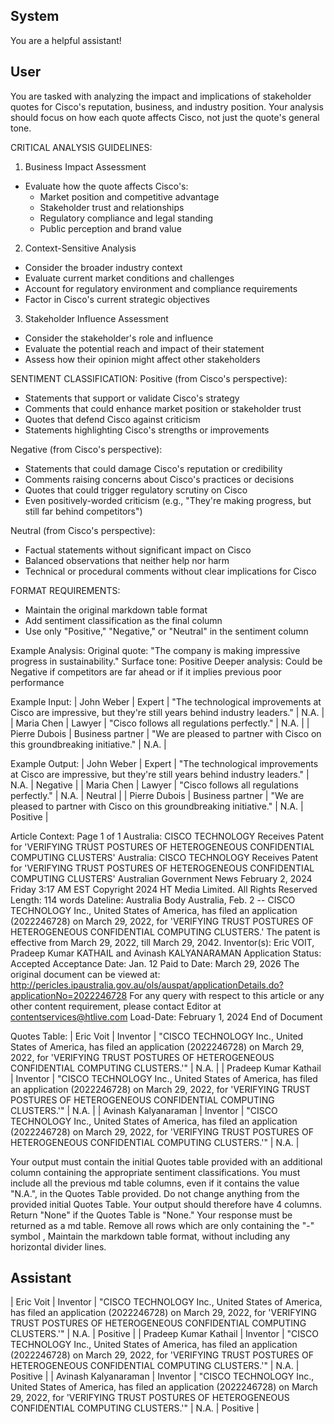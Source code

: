 ## System

You are a helpful assistant!

## User


You are tasked with analyzing the impact and implications of stakeholder quotes for Cisco's reputation, business, and industry position. Your analysis should focus on how each quote affects Cisco, not just the quote's general tone.

CRITICAL ANALYSIS GUIDELINES:
1. Business Impact Assessment
- Evaluate how the quote affects Cisco's:
  * Market position and competitive advantage
  * Stakeholder trust and relationships
  * Regulatory compliance and legal standing
  * Public perception and brand value

2. Context-Sensitive Analysis
- Consider the broader industry context
- Evaluate current market conditions and challenges
- Account for regulatory environment and compliance requirements
- Factor in Cisco's current strategic objectives

3. Stakeholder Influence Assessment
- Consider the stakeholder's role and influence
- Evaluate the potential reach and impact of their statement
- Assess how their opinion might affect other stakeholders

SENTIMENT CLASSIFICATION:
Positive (from Cisco's perspective):
- Statements that support or validate Cisco's strategy
- Comments that could enhance market position or stakeholder trust
- Quotes that defend Cisco against criticism
- Statements highlighting Cisco's strengths or improvements

Negative (from Cisco's perspective):
- Statements that could damage Cisco's reputation or credibility
- Comments raising concerns about Cisco's practices or decisions
- Quotes that could trigger regulatory scrutiny on Cisco
- Even positively-worded criticism (e.g., "They're making progress, but still far behind competitors")

Neutral (from Cisco's perspective):
- Factual statements without significant impact on Cisco
- Balanced observations that neither help nor harm
- Technical or procedural comments without clear implications for Cisco

FORMAT REQUIREMENTS:
- Maintain the original markdown table format
- Add sentiment classification as the final column
- Use only "Positive," "Negative," or "Neutral" in the sentiment column

Example Analysis:
Original quote: "The company is making impressive progress in sustainability."
Surface tone: Positive
Deeper analysis: Could be Negative if competitors are far ahead or if it implies previous poor performance

Example Input:
| John Weber | Expert | "The technological improvements at Cisco are impressive, but they're still years behind industry leaders." | N.A. |
| Maria Chen | Lawyer | "Cisco follows all regulations perfectly." | N.A. |
| Pierre Dubois | Business partner | "We are pleased to partner with Cisco on this groundbreaking initiative." | N.A. |

Example Output:
| John Weber | Expert | "The technological improvements at Cisco are impressive, but they're still years behind industry leaders." | N.A. | Negative |
| Maria Chen | Lawyer | "Cisco follows all regulations perfectly." | N.A. | Neutral |
| Pierre Dubois | Business partner | "We are pleased to partner with Cisco on this groundbreaking initiative." | N.A. | Positive |

Article Context:
Page 1 of 1
Australia: CISCO TECHNOLOGY Receives Patent for 'VERIFYING TRUST POSTURES OF 
HETEROGENEOUS CONFIDENTIAL COMPUTING CLUSTERS'
Australia: CISCO TECHNOLOGY Receives Patent for 'VERIFYING TRUST 
POSTURES OF HETEROGENEOUS CONFIDENTIAL COMPUTING 
CLUSTERS'
Australian Government News
February 2, 2024 Friday 3:17 AM  EST
Copyright 2024 HT Media Limited. All Rights Reserved
Length: 114 words
Dateline: Australia 
Body
Australia, Feb. 2 -- CISCO TECHNOLOGY Inc., United States of America, has filed an application (2022246728) on 
March 29, 2022, for 'VERIFYING TRUST POSTURES OF HETEROGENEOUS CONFIDENTIAL COMPUTING 
CLUSTERS.'
The patent is effective from March 29, 2022, till March 29, 2042. Inventor(s): Eric VOIT, Pradeep Kumar KATHAIL 
and Avinash KALYANARAMAN Application Status: Accepted Acceptance Date: Jan. 12 Paid to Date: March 29, 
2026 The original document can be viewed at: 
http://pericles.ipaustralia.gov.au/ols/auspat/applicationDetails.do?applicationNo=2022246728 For any query with 
respect to this article or any other content requirement, please contact Editor at contentservices@htlive.com
Load-Date: February 1, 2024
End of Document

Quotes Table:
| Eric Voit | Inventor | "CISCO TECHNOLOGY Inc., United States of America, has filed an application (2022246728) on March 29, 2022, for 'VERIFYING TRUST POSTURES OF HETEROGENEOUS CONFIDENTIAL COMPUTING CLUSTERS.'" | N.A. |
| Pradeep Kumar Kathail | Inventor | "CISCO TECHNOLOGY Inc., United States of America, has filed an application (2022246728) on March 29, 2022, for 'VERIFYING TRUST POSTURES OF HETEROGENEOUS CONFIDENTIAL COMPUTING CLUSTERS.'" | N.A. |
| Avinash Kalyanaraman | Inventor | "CISCO TECHNOLOGY Inc., United States of America, has filed an application (2022246728) on March 29, 2022, for 'VERIFYING TRUST POSTURES OF HETEROGENEOUS CONFIDENTIAL COMPUTING CLUSTERS.'" | N.A. |

Your output must contain the initial Quotes table provided with an additional column containing the appropriate sentiment classifications. You must include all the previous md table columns, even if it contains the value "N.A.", in the Quotes Table provided. Do not change anything from the provided initial Quotes Table. Your output should therefore have 4 columns. Return "None" if the Quotes Table is "None." Your response must be returned as a md table. Remove all rows which are only containing the "-" symbol , Maintain the markdown table format, without including any horizontal divider lines.
        

## Assistant

| Eric Voit | Inventor | "CISCO TECHNOLOGY Inc., United States of America, has filed an application (2022246728) on March 29, 2022, for 'VERIFYING TRUST POSTURES OF HETEROGENEOUS CONFIDENTIAL COMPUTING CLUSTERS.'" | N.A. | Positive |
| Pradeep Kumar Kathail | Inventor | "CISCO TECHNOLOGY Inc., United States of America, has filed an application (2022246728) on March 29, 2022, for 'VERIFYING TRUST POSTURES OF HETEROGENEOUS CONFIDENTIAL COMPUTING CLUSTERS.'" | N.A. | Positive |
| Avinash Kalyanaraman | Inventor | "CISCO TECHNOLOGY Inc., United States of America, has filed an application (2022246728) on March 29, 2022, for 'VERIFYING TRUST POSTURES OF HETEROGENEOUS CONFIDENTIAL COMPUTING CLUSTERS.'" | N.A. | Positive |

